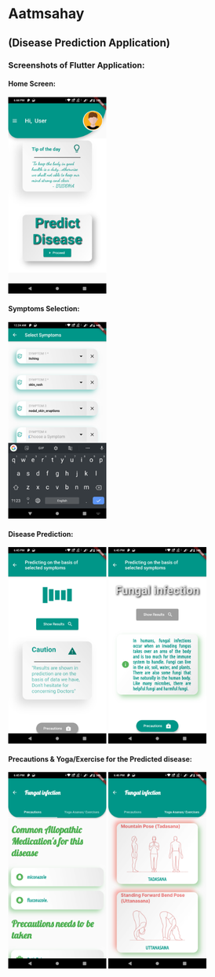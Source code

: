# Aatmsahay
## (Disease Prediction Application)

### Screenshots of Flutter Application:

#### Home Screen:

<img src = "Scrnshots/Screenshot_20210715-184431.png" width="200">

#### Symptoms Selection:

<img src = "Scrnshots/Screenshot_20210715-002449.png" width="200">

#### Disease Prediction:

<img src = "Scrnshots/Screenshot_20210715-184512.png" width="200">          <img src = "Scrnshots/Screenshot_20210715-184544.png" width="200">

#### Precautions & Yoga/Exercise for the Predicted disease:

<img src = "Scrnshots/Screenshot_20210715-184558.png" width="200">          <img src = "Scrnshots/Screenshot_20210715-184615.png" width="200">

 

